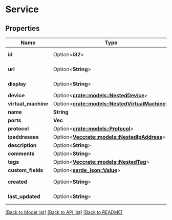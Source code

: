 # Service

## Properties

Name | Type | Description | Notes
------------ | ------------- | ------------- | -------------
**id** | Option<**i32**> |  | [optional][readonly]
**url** | Option<**String**> |  | [optional][readonly]
**display** | Option<**String**> |  | [optional][readonly]
**device** | Option<[**crate::models::NestedDevice**](NestedDevice.md)> |  | [optional]
**virtual_machine** | Option<[**crate::models::NestedVirtualMachine**](NestedVirtualMachine.md)> |  | [optional]
**name** | **String** |  | 
**ports** | **Vec<i32>** |  | 
**protocol** | Option<[**crate::models::Protocol**](Protocol.md)> |  | [optional]
**ipaddresses** | Option<[**Vec<crate::models::NestedIpAddress>**](NestedIPAddress.md)> |  | [optional]
**description** | Option<**String**> |  | [optional]
**comments** | Option<**String**> |  | [optional]
**tags** | Option<[**Vec<crate::models::NestedTag>**](NestedTag.md)> |  | [optional]
**custom_fields** | Option<[**serde_json::Value**](.md)> |  | [optional]
**created** | Option<**String**> |  | [optional][readonly]
**last_updated** | Option<**String**> |  | [optional][readonly]

[[Back to Model list]](../README.md#documentation-for-models) [[Back to API list]](../README.md#documentation-for-api-endpoints) [[Back to README]](../README.md)



